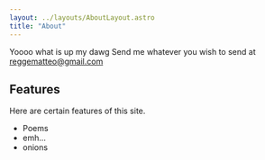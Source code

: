 ```yaml
---
layout: ../layouts/AboutLayout.astro
title: "About"
---
```


Yoooo what is up my dawg
Send me whatever you wish to send at reggematteo@gmail.com

## Features

Here are certain features of this site.

- Poems
- emh...
- onions

